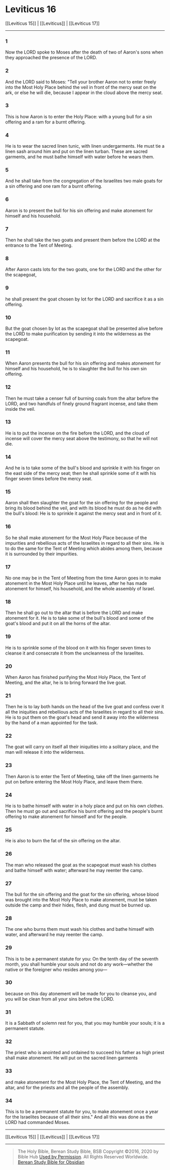 # Leviticus 16

[[Leviticus 15]] | [[Leviticus]] | [[Leviticus 17]]

---

### 1
Now the LORD spoke to Moses after the death of two of Aaron's sons when they approached the presence of the LORD.

### 2
And the LORD said to Moses: "Tell your brother Aaron not to enter freely into the Most Holy Place behind the veil in front of the mercy seat on the ark, or else he will die, because I appear in the cloud above the mercy seat.

### 3
This is how Aaron is to enter the Holy Place: with a young bull for a sin offering and a ram for a burnt offering.

### 4
He is to wear the sacred linen tunic, with linen undergarments. He must tie a linen sash around him and put on the linen turban. These are sacred garments, and he must bathe himself with water before he wears them.

### 5
And he shall take from the congregation of the Israelites two male goats for a sin offering and one ram for a burnt offering.

### 6
Aaron is to present the bull for his sin offering and make atonement for himself and his household.

### 7
Then he shall take the two goats and present them before the LORD at the entrance to the Tent of Meeting.

### 8
After Aaron casts lots for the two goats, one for the LORD and the other for the scapegoat,

### 9
he shall present the goat chosen by lot for the LORD and sacrifice it as a sin offering.

### 10
But the goat chosen by lot as the scapegoat shall be presented alive before the LORD to make purification by sending it into the wilderness as the scapegoat.

### 11
When Aaron presents the bull for his sin offering and makes atonement for himself and his household, he is to slaughter the bull for his own sin offering.

### 12
Then he must take a censer full of burning coals from the altar before the LORD, and two handfuls of finely ground fragrant incense, and take them inside the veil.

### 13
He is to put the incense on the fire before the LORD, and the cloud of incense will cover the mercy seat above the testimony, so that he will not die.

### 14
And he is to take some of the bull's blood and sprinkle it with his finger on the east side of the mercy seat; then he shall sprinkle some of it with his finger seven times before the mercy seat.

### 15
Aaron shall then slaughter the goat for the sin offering for the people and bring its blood behind the veil, and with its blood he must do as he did with the bull's blood: He is to sprinkle it against the mercy seat and in front of it.

### 16
So he shall make atonement for the Most Holy Place because of the impurities and rebellious acts of the Israelites in regard to all their sins. He is to do the same for the Tent of Meeting which abides among them, because it is surrounded by their impurities.

### 17
No one may be in the Tent of Meeting from the time Aaron goes in to make atonement in the Most Holy Place until he leaves, after he has made atonement for himself, his household, and the whole assembly of Israel.

### 18
Then he shall go out to the altar that is before the LORD and make atonement for it. He is to take some of the bull's blood and some of the goat's blood and put it on all the horns of the altar.

### 19
He is to sprinkle some of the blood on it with his finger seven times to cleanse it and consecrate it from the uncleanness of the Israelites.

### 20
When Aaron has finished purifying the Most Holy Place, the Tent of Meeting, and the altar, he is to bring forward the live goat.

### 21
Then he is to lay both hands on the head of the live goat and confess over it all the iniquities and rebellious acts of the Israelites in regard to all their sins. He is to put them on the goat's head and send it away into the wilderness by the hand of a man appointed for the task.

### 22
The goat will carry on itself all their iniquities into a solitary place, and the man will release it into the wilderness.

### 23
Then Aaron is to enter the Tent of Meeting, take off the linen garments he put on before entering the Most Holy Place, and leave them there.

### 24
He is to bathe himself with water in a holy place and put on his own clothes. Then he must go out and sacrifice his burnt offering and the people's burnt offering to make atonement for himself and for the people.

### 25
He is also to burn the fat of the sin offering on the altar.

### 26
The man who released the goat as the scapegoat must wash his clothes and bathe himself with water; afterward he may reenter the camp.

### 27
The bull for the sin offering and the goat for the sin offering, whose blood was brought into the Most Holy Place to make atonement, must be taken outside the camp and their hides, flesh, and dung must be burned up.

### 28
The one who burns them must wash his clothes and bathe himself with water, and afterward he may reenter the camp.

### 29
This is to be a permanent statute for you: On the tenth day of the seventh month, you shall humble your souls and not do any work—whether the native or the foreigner who resides among you—

### 30
because on this day atonement will be made for you to cleanse you, and you will be clean from all your sins before the LORD.

### 31
It is a Sabbath of solemn rest for you, that you may humble your souls; it is a permanent statute.

### 32
The priest who is anointed and ordained to succeed his father as high priest shall make atonement. He will put on the sacred linen garments

### 33
and make atonement for the Most Holy Place, the Tent of Meeting, and the altar, and for the priests and all the people of the assembly.

### 34
This is to be a permanent statute for you, to make atonement once a year for the Israelites because of all their sins." And all this was done as the LORD had commanded Moses.

---

[[Leviticus 15]] | [[Leviticus]] | [[Leviticus 17]]

---

> The Holy Bible, Berean Study Bible, BSB
> Copyright &copy;2016, 2020 by Bible Hub
> [Used by Permission](https://berean.bible/terms.htm). All Rights Reserved Worldwide.
> [Berean Study Bible for Obsidian](https://github.com/gapmiss/berean-study-bible-for-obsidian)</small>

